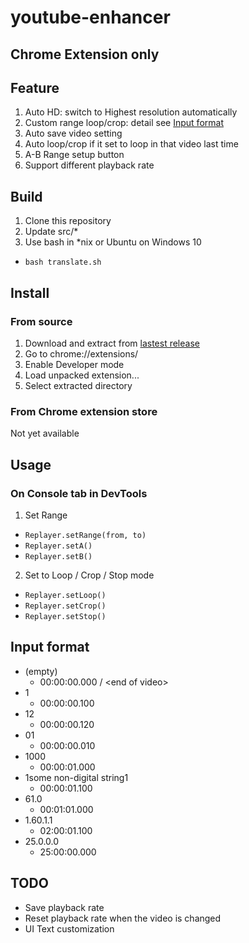 # youtube-enhancer

## Chrome Extension only

## Feature
1. Auto HD: switch to Highest resolution automatically
2. Custom range loop/crop: detail see [Input format](#input-format)
3. Auto save video setting
4. Auto loop/crop if it set to loop in that video last time
5. A-B Range setup button
6. Support different playback rate

## Build

1. Clone this repository
2. Update src/*
3. Use bash in *nix or Ubuntu on Windows 10
  - ```bash translate.sh```

## Install

### From source

1. Download and extract from [lastest release](../../releases/latest)
2. Go to chrome://extensions/
3. Enable Developer mode
4. Load unpacked extension...
5. Select extracted directory

### From Chrome extension store

Not yet available

## Usage

### On Console tab in DevTools

1. Set Range
  - ```Replayer.setRange(from, to)```
  - ```Replayer.setA()```
  - ```Replayer.setB()```
2. Set to Loop / Crop / Stop mode
  - ```Replayer.setLoop()```
  - ```Replayer.setCrop()```
  - ```Replayer.setStop()```

## Input format
- (empty)
  - 00:00:00.000 / \<end of video>
- 1
  - 00:00:00.100
- 12
  - 00:00:00.120
- 01
  - 00:00:00.010
- 1000
  - 00:00:01.000
- 1some non-digital string1
  - 00:00:01.100
- 61.0
  - 00:01:01.000
- 1.60.1.1
  - 02:00:01.100
- 25.0.0.0
  - 25:00:00.000

## TODO
- Save playback rate
- Reset playback rate when the video is changed
- UI Text customization
